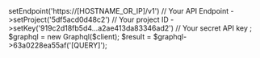 <?php

use Appwrite\Client;
use Appwrite\Services\Graphql;

$client = new Client();

$client
    ->setEndpoint('https://[HOSTNAME_OR_IP]/v1') // Your API Endpoint
    ->setProject('5df5acd0d48c2') // Your project ID
    ->setKey('919c2d18fb5d4...a2ae413da83346ad2') // Your secret API key
;

$graphql = new Graphql($client);

$result = $graphql->63a0228ea55af('[QUERY]');
